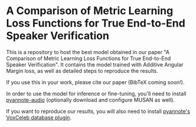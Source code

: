 # A Comparison of Metric Learning Loss Functions for True End-to-End Speaker Verification

This is a repository to host the best model obtained in our paper "A Comparison of Metric Learning Loss Functions for True End-to-End Speaker Verification". It contains the model trained with Additive Angular Margin loss, as well as detailed steps to reproduce the results.

If you use this in your work, please cite our paper (BibTeX coming soon!).

In order to use the model for inference or fine-tuning, you'll need to install [pyannote-audio](https://github.com/pyannote/pyannote-audio) (optionally download and configure MUSAN as well).

If you want to reproduce our results, you will also need to install [pyannote's VoxCeleb database plugin](https://github.com/pyannote/pyannote-db-voxceleb).
